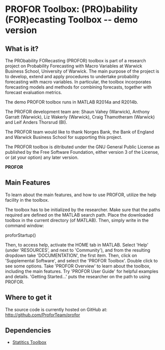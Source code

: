 # PROFOR Toolbox: (PRO)bability (FOR)ecasting Toolbox -- demo version

## What is it?
 
The PRObability FORecasting (PROFOR) toolbox is part of a research project on
Probability Forecasting with Macro Variables at Warwick Business School, 
University of Warwick. The main purpose of the project is to develop, extend 
and apply procedures to undertake probability forecasting with macro variables. 
In particular, the toolbox incorporates forecasting models and methods for 
combining forecasts, together with forecast evaluation metrics. 
 
The demo PROFOR toolbox runs in MATLAB R2014a and R2014b.

The PROFOR development team are: Shaun Vahey (Warwick), Anthony 
Garratt (Warwick), Liz Wakerly (Warwick), Craig Thamotheram  (Warwick) 
and Leif Anders Thorsrud (BI).

The PROFOR team would like to thank Norges Bank, the Bank of England and 
Warwick Business School for supporting this project.

The PROFOR toolbox is ditributed under the GNU General Public License 
as published by the Free Software Foundation, either version 3 of the 
License, or (at your option) any later version.



**PROFOR** 

## Main Features
To learn about the main features, and how to use PROFOR, utilize the help 
facility in the toolbox.

The toolbox has to be initialized by the researcher. Make sure that the
paths required are defined on the MATLAB search path. Place the
downloaded toolbox in the current directory (of MATLAB). Then, simply
write in the command window:

proforStartup()

Then, to access help, activate the HOME tab in MATLAB.  Select 'Help'
(under 'RESOURCES', and next to 'Community'), and from the resulting dropdown
take 'DOCUMENTATION', the first item. Then, click on 'Supplemental Software', 
and select the 'PROFOR Toolbox'. Double click to see some options. Take 
'PROFOR Overview' to learn about the toolbox, including the main features.  Try
'PROFOR User Guide' for helpful examples and details. 'Getting Started...' puts 
the researcher on the path to using PROFOR.

## Where to get it
The source code is currently hosted on GitHub at:
http://github.com/ProforTeam/profor

## Dependencies
- [Statitics Toolbox](http://www.matlab.com)